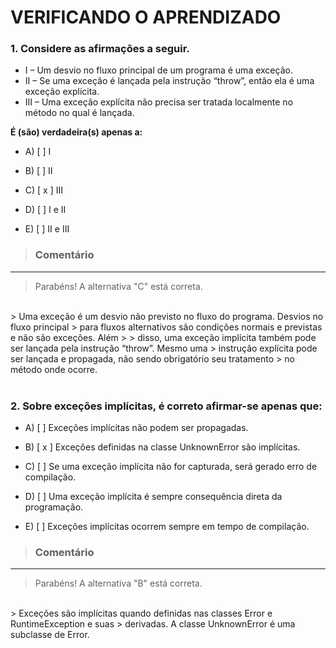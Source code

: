 # VERIFICANDO O APRENDIZADO
### 1. Considere as afirmações a seguir.

- I – Um desvio no fluxo principal de um programa é uma exceção.
- II – Se uma exceção é lançada pela instrução “throw”, então ela é uma exceção explícita.
- III – Uma exceção explícita não precisa ser tratada localmente no método no qual é lançada.

**É (são) verdadeira(s) apenas a:**

- A) [ ] I

- B) [ ] II

- C) [ x ] III

- D) [ ] I e II

- E) [ ] II e III

> ### Comentário

<hr>

> Parabéns! A alternativa "C" está correta.
<br>
> Uma exceção é um desvio não previsto no fluxo do programa. Desvios no fluxo principal > para fluxos alternativos são condições normais e previstas e não são exceções. Além > > disso, uma exceção implícita também pode ser lançada pela instrução “throw”. Mesmo uma > instrução explícita pode ser lançada e propagada, não sendo obrigatório seu tratamento > no método onde ocorre.

<br>
<br>

### 2. Sobre exceções implícitas, é correto afirmar-se apenas que:
- A) [ ] Exceções implícitas não podem ser propagadas.

- B) [ x ] Exceções definidas na classe UnknownError são implícitas.

- C) [ ] Se uma exceção implícita não for capturada, será gerado erro de compilação.

- D) [ ] Uma exceção implícita é sempre consequência direta da programação.

- E) [ ] Exceções implícitas ocorrem sempre em tempo de compilação.

> ### Comentário

<hr>

> Parabéns! A alternativa "B" está correta.
<br>
> Exceções são implícitas quando definidas nas classes Error e RuntimeException e suas > derivadas. A classe UnknownError é uma subclasse de Error.